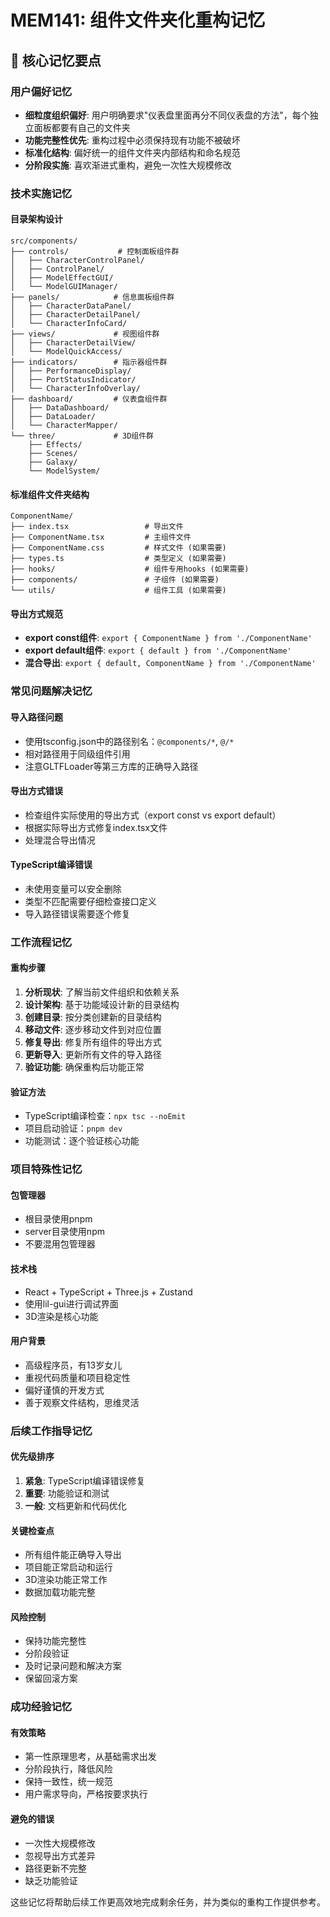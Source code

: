 # MEM141: 组件文件夹化重构记忆

## 🧠 核心记忆要点

### 用户偏好记忆
- **细粒度组织偏好**: 用户明确要求"仪表盘里面再分不同仪表盘的方法"，每个独立面板都要有自己的文件夹
- **功能完整性优先**: 重构过程中必须保持现有功能不被破坏
- **标准化结构**: 偏好统一的组件文件夹内部结构和命名规范
- **分阶段实施**: 喜欢渐进式重构，避免一次性大规模修改

### 技术实施记忆

#### 目录架构设计
```
src/components/
├── controls/           # 控制面板组件群
│   ├── CharacterControlPanel/
│   ├── ControlPanel/
│   ├── ModelEffectGUI/
│   └── ModelGUIManager/
├── panels/            # 信息面板组件群
│   ├── CharacterDataPanel/
│   ├── CharacterDetailPanel/
│   └── CharacterInfoCard/
├── views/             # 视图组件群
│   ├── CharacterDetailView/
│   └── ModelQuickAccess/
├── indicators/        # 指示器组件群
│   ├── PerformanceDisplay/
│   ├── PortStatusIndicator/
│   └── CharacterInfoOverlay/
├── dashboard/         # 仪表盘组件群
│   ├── DataDashboard/
│   ├── DataLoader/
│   └── CharacterMapper/
└── three/             # 3D组件群
    ├── Effects/
    ├── Scenes/
    ├── Galaxy/
    └── ModelSystem/
```

#### 标准组件文件夹结构
```
ComponentName/
├── index.tsx                 # 导出文件
├── ComponentName.tsx         # 主组件文件
├── ComponentName.css         # 样式文件 (如果需要)
├── types.ts                  # 类型定义 (如果需要)
├── hooks/                    # 组件专用hooks (如果需要)
├── components/               # 子组件 (如果需要)
└── utils/                    # 组件工具 (如果需要)
```

#### 导出方式规范
- **export const组件**: `export { ComponentName } from './ComponentName'`
- **export default组件**: `export { default } from './ComponentName'`
- **混合导出**: `export { default, ComponentName } from './ComponentName'`

### 常见问题解决记忆

#### 导入路径问题
- 使用tsconfig.json中的路径别名：`@components/*`, `@/*`
- 相对路径用于同级组件引用
- 注意GLTFLoader等第三方库的正确导入路径

#### 导出方式错误
- 检查组件实际使用的导出方式（export const vs export default）
- 根据实际导出方式修复index.tsx文件
- 处理混合导出情况

#### TypeScript编译错误
- 未使用变量可以安全删除
- 类型不匹配需要仔细检查接口定义
- 导入路径错误需要逐个修复

### 工作流程记忆

#### 重构步骤
1. **分析现状**: 了解当前文件组织和依赖关系
2. **设计架构**: 基于功能域设计新的目录结构
3. **创建目录**: 按分类创建新的目录结构
4. **移动文件**: 逐步移动文件到对应位置
5. **修复导出**: 修复所有组件的导出方式
6. **更新导入**: 更新所有文件的导入路径
7. **验证功能**: 确保重构后功能正常

#### 验证方法
- TypeScript编译检查：`npx tsc --noEmit`
- 项目启动验证：`pnpm dev`
- 功能测试：逐个验证核心功能

### 项目特殊性记忆

#### 包管理器
- 根目录使用pnpm
- server目录使用npm
- 不要混用包管理器

#### 技术栈
- React + TypeScript + Three.js + Zustand
- 使用lil-gui进行调试界面
- 3D渲染是核心功能

#### 用户背景
- 高级程序员，有13岁女儿
- 重视代码质量和项目稳定性
- 偏好谨慎的开发方式
- 善于观察文件结构，思维灵活

### 后续工作指导记忆

#### 优先级排序
1. **紧急**: TypeScript编译错误修复
2. **重要**: 功能验证和测试
3. **一般**: 文档更新和代码优化

#### 关键检查点
- 所有组件能正确导入导出
- 项目能正常启动和运行
- 3D渲染功能正常工作
- 数据加载功能完整

#### 风险控制
- 保持功能完整性
- 分阶段验证
- 及时记录问题和解决方案
- 保留回滚方案

### 成功经验记忆

#### 有效策略
- 第一性原理思考，从基础需求出发
- 分阶段执行，降低风险
- 保持一致性，统一规范
- 用户需求导向，严格按要求执行

#### 避免的错误
- 一次性大规模修改
- 忽视导出方式差异
- 路径更新不完整
- 缺乏功能验证

这些记忆将帮助后续工作更高效地完成剩余任务，并为类似的重构工作提供参考。

